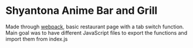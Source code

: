 # Shyantona Anime Bar and Grill
Made through <a href="https://webpack.js.org/">webpack</a>, basic restaurant page with a tab switch function. Main goal was to have different JavaScript files to export the functions and import them from index.js

